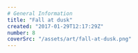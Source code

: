 ```yaml
---
# General Information
title: "Fall at dusk"
created: "2017-01-29T12:17:29Z"
number: 8
coverSrc: "/assets/art/fall-at-dusk.png"
---
```

